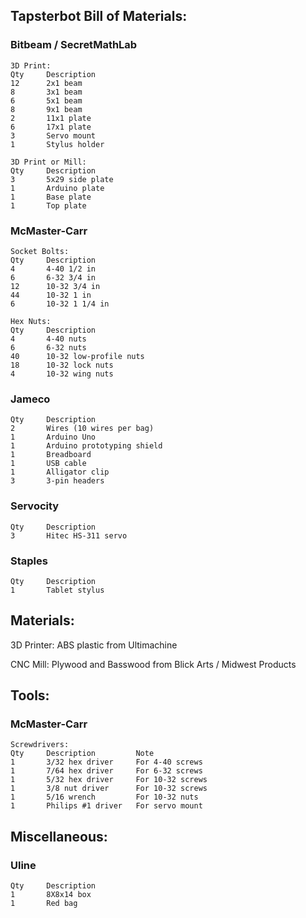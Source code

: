 ## Tapsterbot Bill of Materials:

### Bitbeam / SecretMathLab
    3D Print:
    Qty     Description
    12      2x1 beam
    8       3x1 beam
    6       5x1 beam
    8       9x1 beam
    2       11x1 plate
    6       17x1 plate    
    3       Servo mount
    1       Stylus holder

    3D Print or Mill:
    Qty     Description
    3       5x29 side plate
    1       Arduino plate
    1       Base plate    
    1       Top plate


### McMaster-Carr
    Socket Bolts:
    Qty     Description
    4       4-40 1/2 in
    6       6-32 3/4 in
    12      10-32 3/4 in
    44      10-32 1 in
    6       10-32 1 1/4 in

    Hex Nuts:
    Qty     Description
    4       4-40 nuts
    6       6-32 nuts
    40      10-32 low-profile nuts
    18      10-32 lock nuts
    4       10-32 wing nuts


### Jameco
    Qty     Description
    2       Wires (10 wires per bag)
    1       Arduino Uno
    1       Arduino prototyping shield
    1       Breadboard
    1       USB cable
    1       Alligator clip
    3       3-pin headers

### Servocity
    Qty     Description
    3       Hitec HS-311 servo

### Staples
    Qty     Description
    1       Tablet stylus

## Materials:
3D Printer:
ABS plastic from Ultimachine

CNC Mill:
Plywood and Basswood from Blick Arts / Midwest Products

## Tools:

### McMaster-Carr
    Screwdrivers:
    Qty     Description         Note
    1       3/32 hex driver     For 4-40 screws
    1       7/64 hex driver     For 6-32 screws
    1       5/32 hex driver     For 10-32 screws
    1       3/8 nut driver      For 10-32 screws
    1       5/16 wrench         For 10-32 nuts
    1       Philips #1 driver   For servo mount

## Miscellaneous:

### Uline
    Qty     Description
    1       8X8x14 box
    1       Red bag
